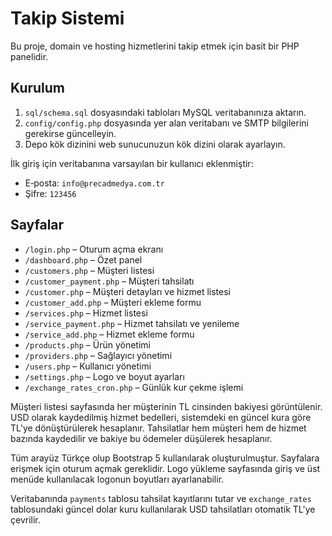 # Takip Sistemi

Bu proje, domain ve hosting hizmetlerini takip etmek için basit bir PHP panelidir.

## Kurulum

1. `sql/schema.sql` dosyasındaki tabloları MySQL veritabanınıza aktarın.
2. `config/config.php` dosyasında yer alan veritabanı ve SMTP bilgilerini gerekirse güncelleyin.
3. Depo kök dizinini web sunucunuzun kök dizini olarak ayarlayın.

İlk giriş için veritabanına varsayılan bir kullanıcı eklenmiştir:

- E‑posta: `info@precadmedya.com.tr`
- Şifre: `123456`

## Sayfalar

- `/login.php` – Oturum açma ekranı
- `/dashboard.php` – Özet panel
- `/customers.php` – Müşteri listesi
- `/customer_payment.php` – Müşteri tahsilatı
- `/customer.php` – Müşteri detayları ve hizmet listesi
- `/customer_add.php` – Müşteri ekleme formu
- `/services.php` – Hizmet listesi
- `/service_payment.php` – Hizmet tahsilatı ve yenileme
- `/service_add.php` – Hizmet ekleme formu
- `/products.php` – Ürün yönetimi
- `/providers.php` – Sağlayıcı yönetimi
- `/users.php` – Kullanıcı yönetimi
- `/settings.php` – Logo ve boyut ayarları
- `/exchange_rates_cron.php` – Günlük kur çekme işlemi

Müşteri listesi sayfasında her müşterinin TL cinsinden bakiyesi görüntülenir. USD olarak kaydedilmiş hizmet bedelleri, sistemdeki en güncel kura göre TL'ye dönüştürülerek hesaplanır. Tahsilatlar hem müşteri hem de hizmet bazında kaydedilir ve bakiye bu ödemeler düşülerek hesaplanır.

Tüm arayüz Türkçe olup Bootstrap 5 kullanılarak oluşturulmuştur. Sayfalara erişmek için oturum açmak gereklidir.
Logo yükleme sayfasında giriş ve üst menüde kullanılacak logonun boyutları ayarlanabilir.

Veritabanında `payments` tablosu tahsilat kayıtlarını tutar ve `exchange_rates` tablosundaki güncel dolar kuru kullanılarak USD tahsilatları otomatik TL'ye çevrilir.
